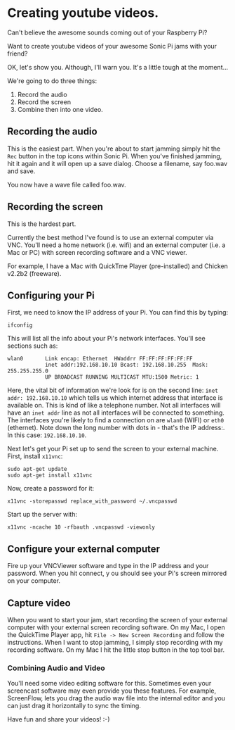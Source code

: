 # Creating youtube videos.

Can't believe the awesome sounds coming out of your Raspberry Pi?

Want to create youtube videos of your awesome Sonic Pi jams with your friend?

OK, let's show you. Although, I'll warn you. It's a little tough at the moment...

We're going to do three things:

1. Record the audio
2. Record the screen
3. Combine then into one video.

## Recording the audio

This is the easiest part. When you're about to start jamming simply hit
the `Rec` button in the top icons within Sonic Pi. When you've finished
jamming, hit it again and it will open up a save dialog. Choose a
filename, say foo.wav and save.

You now have a wave file called foo.wav.

## Recording the screen

This is the hardest part.

Currently the best method I've found is to use an external computer via
VNC. You'll need a home network (i.e. wifi) and an external computer
(i.e. a Mac or PC) with screen recording software and a VNC viewer.

For example, I have a Mac with QuickTme Player (pre-installed) and
Chicken v2.2b2 (freeware).

## Configuring your Pi

First, we need to know the IP address of your Pi. You can find this by
typing:

    ifconfig

This will list all the info about your Pi's network interfaces. You'll
see sections such as:

    wlan0       Link encap: Ethernet  HWaddrr FF:FF:FF:FF:FF:FF
                inet addr:192.168.10.10 Bcast: 192.168.10.255  Mask: 255.255.255.0
                UP BROADCAST RUNNING MULTICAST MTU:1500 Metric: 1

Here, the vital bit of information we're look for is on the second line:
`inet addr: 192.168.10.10` which tells us which internet address that
interface is available on. This is kind of like a telephone number. Not
all interfaces will have an `inet addr` line as not all interfaces will
be connected to something. The interfaces you're likely to find a
connection on are `wlan0` (WIFI) or `eth0` (ethernet). Note down the
long number with dots in - that's the IP address:. In this case:
`192.168.10.10`.

Next let's get your Pi set up to send the screen to your external
machine. First, install `x11vnc`:

    sudo apt-get update
    sudo apt-get install x11vnc

Now, create a password for it:

    x11vnc -storepasswd replace_with_password ~/.vncpasswd

Start up the server with:

    x11vnc -ncache 10 -rfbauth .vncpasswd -viewonly


## Configure your external computer

Fire up your VNCViewer software and type in the IP address and your
password. When you hit connect, y ou should see your Pi's screen
mirrored on your computer.

## Capture video

When you want to start your jam, start recording the screen of your
external computer with your external screen recording software. On my
Mac, I open the QuickTime Player app, hit `File -> New Screen Recording`
and follow the instructions. When I want to stop jamming, I simply stop
recording with my recording software. On my Mac I hit the little stop
button in the top tool bar.

### Combining Audio and Video

You'll need some video editing software for this. Sometimes even your
screencast software may even provide you these features. For example,
ScreenFlow, lets you drag the audio wav file into the internal editor
and you can just drag it horizontally to sync the timing.

Have fun and share your videos! :-)


